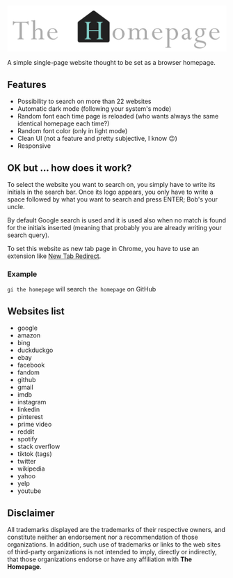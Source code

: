 <p align="center">
  <img
    alt="Logo"
    src="resources/logo.svg"
    width="800"
  />
</p>

A simple single-page website thought to be set as a browser homepage.

## Features

- Possibility to search on more than 22 websites
- Automatic dark mode (following your system's mode)
- Random font each time page is reloaded (who wants always the same identical homepage each time?)
- Random font color (only in light mode)
- Clean UI (not a feature and pretty subjective, I know 😉)
- Responsive

## OK but ... how does it work?

To select the website you want to search on, you simply have to write its initials in the search bar. Once its logo appears, you only have to write a space followed by what you want to search and press ENTER; Bob's your uncle.

By default Google search is used and it is used also when no match is found for the initials inserted (meaning that probably you are already writing your search query).

To set this website as new tab page in Chrome, you have to use an extension like [New Tab Redirect](https://chrome.google.com/webstore/detail/new-tab-redirect/icpgjfneehieebagbmdbhnlpiopdcmna).

### Example

`gi the homepage` will search `the homepage` on GitHub

## Websites list

- google
- amazon
- bing
- duckduckgo
- ebay
- facebook
- fandom
- github
- gmail
- imdb
- instagram
- linkedin
- pinterest
- prime video
- reddit
- spotify
- stack overflow
- tiktok (tags)
- twitter
- wikipedia
- yahoo
- yelp
- youtube

## Disclaimer

All trademarks displayed are the trademarks of their respective owners, and constitute neither an endorsement nor a recommendation of those organizations. In addition, such use of trademarks or links to the web sites of third-party organizations is not intended to imply, directly or indirectly, that those organizations endorse or have any affiliation with **The Homepage**.
